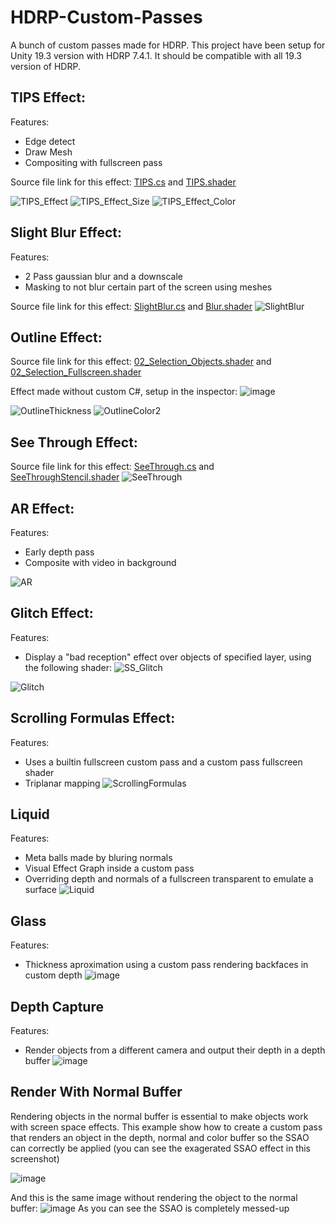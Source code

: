 # HDRP-Custom-Passes
A bunch of custom passes made for HDRP. This project have been setup for Unity 19.3 version with HDRP 7.4.1. It should be compatible with all 19.3 version of HDRP.

## TIPS Effect:

Features:
+ Edge detect
+ Draw Mesh
+ Compositing with fullscreen pass

Source file link for this effect: [TIPS.cs](https://github.com/alelievr/HDRP-Custom-Passes/blob/master/Assets/CustomPasses/TIPS/TIPS.cs) and [TIPS.shader](https://github.com/alelievr/HDRP-Custom-Passes/blob/master/Assets/CustomPasses/TIPS/Resources/TIPS.shader)

![TIPS_Effect](https://user-images.githubusercontent.com/6877923/65622342-c9e09200-dfc5-11e9-9625-02ce78c75b11.gif)
![TIPS_Effect_Size](https://user-images.githubusercontent.com/6877923/65622971-124c7f80-dfc7-11e9-8e5c-9c9069877223.gif)
![TIPS_Effect_Color](https://user-images.githubusercontent.com/6877923/65623107-5b043880-dfc7-11e9-9bcc-426895ca09ba.gif)

## Slight Blur Effect:

Features:
+ 2 Pass gaussian blur and a downscale
+ Masking to not blur certain part of the screen using meshes

Source file link for this effect: [SlightBlur.cs](https://github.com/alelievr/HDRP-Custom-Passes/blob/master/Assets/CustomPasses/Blur/SlightBlur.cs) and [Blur.shader](https://github.com/alelievr/HDRP-Custom-Passes/blob/master/Assets/CustomPasses/Blur/Resources/Blur.shader)
![SlightBlur](https://user-images.githubusercontent.com/6877923/66118285-47179280-e5d6-11e9-9d92-1e7cc844bf03.gif)

## Outline Effect:

Source file link for this effect: [02_Selection_Objects.shader](https://github.com/alelievr/HDRP-Custom-Passes/blob/master/Assets/CustomPasses/Selection/Shaders/02_Selection_Objects.shader) and [02_Selection_Fullscreen.shader](https://github.com/alelievr/HDRP-Custom-Passes/blob/master/Assets/CustomPasses/Selection/Shaders/02_Selection_Fullscreen.shader)

Effect made without custom C#, setup in the inspector: 
![image](https://user-images.githubusercontent.com/6877923/66144393-0b49f080-e609-11e9-8251-368c8fabe548.png)

![OutlineThickness](https://user-images.githubusercontent.com/6877923/66143724-f02ab100-e607-11e9-9fbf-af639112d17a.gif)
![OutlineColor2](https://user-images.githubusercontent.com/6877923/66144282-d89ff800-e608-11e9-8f57-29604e404916.gif)

## See Through Effect:

Source file link for this effect: [SeeThrough.cs](https://github.com/alelievr/HDRP-Custom-Passes/blob/master/Assets/CustomPasses/SeeThrough/SeeThrough.cs) and [SeeThroughStencil.shader](https://github.com/alelievr/HDRP-Custom-Passes/blob/master/Assets/CustomPasses/SeeThrough/SeeThroughStencil.shader)
![SeeThrough](https://user-images.githubusercontent.com/6877923/87780070-37e49700-c82e-11ea-9d03-d5ce2a4410c6.gif)


## AR Effect:

Features:
+ Early depth pass
+ Composite with video in background

![AR](https://user-images.githubusercontent.com/32760367/66135092-ac30af80-e5f9-11e9-89bf-b534ac1443bc.png)

## Glitch Effect:

Features:
+ Display a "bad reception" effect over objects of specified layer, using the following shader:
![SS_Glitch](https://user-images.githubusercontent.com/32760367/66395699-63ea0680-e9d8-11e9-88d3-d9b2e6f71837.png)

![Glitch](https://user-images.githubusercontent.com/32760367/66395665-4f0d7300-e9d8-11e9-812e-4f913405addc.gif)

## Scrolling Formulas Effect:

Features:
+ Uses a builtin fullscreen custom pass and a custom pass fullscreen shader
+ Triplanar mapping
![ScrollingFormulas](https://user-images.githubusercontent.com/6877923/67881514-eb8ee500-fb40-11e9-9545-b2b71bd44e6e.gif)

## Liquid

Features:
+ Meta balls made by bluring normals
+ Visual Effect Graph inside a custom pass
+ Overriding depth and normals of a fullscreen transparent to emulate a surface
![Liquid](https://user-images.githubusercontent.com/6877923/68505769-57233180-0268-11ea-9137-6983e859d214.gif)

## Glass

Features:
+ Thickness aproximation using a custom pass rendering backfaces in custom depth
![image](https://user-images.githubusercontent.com/32760367/68871276-76a0db00-06fc-11ea-9f97-db4c7b98dac1.png)

## Depth Capture

Features:
+ Render objects from a different camera and output their depth in a depth buffer
![image](https://user-images.githubusercontent.com/6877923/69529388-7dd3ae80-0f70-11ea-97f9-95a60acedd8d.png)

## Render With Normal Buffer

Rendering objects in the normal buffer is essential to make objects work with screen space effects. This example show how to create a custom pass that renders an object in the depth, normal and color buffer so the SSAO can correctly be applied (you can see the exagerated SSAO effect in this screenshot)

![image](https://user-images.githubusercontent.com/6877923/94256977-e857d100-ff2a-11ea-84b9-79ff5c26c76b.png)

And this is the same image without rendering the object to the normal buffer:
![image](https://user-images.githubusercontent.com/6877923/94257125-1b9a6000-ff2b-11ea-98d4-a592798a075b.png)
As you can see the SSAO is completely messed-up
